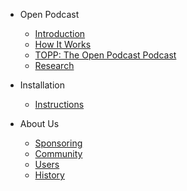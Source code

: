 - Open Podcast

  - [Introduction](/home.md)
  - [How It Works](/how-it-works.md)
  - [TOPP: The Open Podcast Podcast](/podcast.md)
  - [Research](/research.md)

- Installation

  - [Instructions](/install.md)

- About Us

  - [Sponsoring](/sponsoring.md)
  - [Community](/community.md)
  - [Users](/users.md)
  - [History](/history.md)
